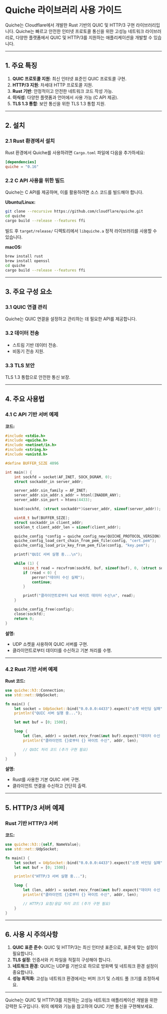 # Quiche 라이브러리 사용 가이드

Quiche는 Cloudflare에서 개발한 Rust 기반의 QUIC 및 HTTP/3 구현 라이브러리입니다. Quiche는 빠르고 안전한 인터넷 프로토콜 통신을 위한 고성능 네트워크 라이브러리로, 다양한 플랫폼에서 QUIC 및 HTTP/3를 지원하는 애플리케이션을 개발할 수 있습니다.

---

## 1. 주요 특징

1. **QUIC 프로토콜 지원**: 최신 인터넷 표준인 QUIC 프로토콜 구현.
2. **HTTP/3 지원**: 차세대 HTTP 프로토콜 지원.
3. **Rust 기반**: 안정적이고 안전한 네트워크 코드 작성 가능.
4. **이식성**: 다양한 플랫폼과 언어에서 사용 가능 (C API 제공).
5. **TLS 1.3 통합**: 보안 통신을 위한 TLS 1.3 통합 지원.

---

## 2. 설치

### 2.1 Rust 환경에서 설치
Rust 환경에서 Quiche를 사용하려면 `Cargo.toml` 파일에 다음을 추가하세요:
```toml
[dependencies]
quiche = "0.16"
```

### 2.2 C API 사용을 위한 빌드
Quiche는 C API를 제공하며, 이를 활용하려면 소스 코드를 빌드해야 합니다.

**Ubuntu/Linux:**
```bash
git clone --recursive https://github.com/cloudflare/quiche.git
cd quiche
cargo build --release --features ffi
```

빌드 후 `target/release/` 디렉토리에서 `libquiche.a` 정적 라이브러리를 사용할 수 있습니다.

**macOS:**
```bash
brew install rust
brew install openssl
cd quiche
cargo build --release --features ffi
```

---

## 3. 주요 구성 요소

### 3.1 QUIC 연결 관리
Quiche는 QUIC 연결을 설정하고 관리하는 데 필요한 API를 제공합니다.

### 3.2 데이터 전송
- 스트림 기반 데이터 전송.
- 비동기 전송 지원.

### 3.3 TLS 보안
TLS 1.3 통합으로 안전한 통신 보장.

---

## 4. 주요 사용법

### 4.1 C API 기반 서버 예제

**코드:**
```c
#include <stdio.h>
#include <quiche.h>
#include <netinet/in.h>
#include <string.h>
#include <unistd.h>

#define BUFFER_SIZE 4096

int main() {
    int sockfd = socket(AF_INET, SOCK_DGRAM, 0);
    struct sockaddr_in server_addr;

    server_addr.sin_family = AF_INET;
    server_addr.sin_addr.s_addr = htonl(INADDR_ANY);
    server_addr.sin_port = htons(4433);

    bind(sockfd, (struct sockaddr*)&server_addr, sizeof(server_addr));

    uint8_t buf[BUFFER_SIZE];
    struct sockaddr_in client_addr;
    socklen_t client_addr_len = sizeof(client_addr);

    quiche_config *config = quiche_config_new(QUICHE_PROTOCOL_VERSION);
    quiche_config_load_cert_chain_from_pem_file(config, "cert.pem");
    quiche_config_load_priv_key_from_pem_file(config, "key.pem");

    printf("QUIC 서버 실행 중...\n");

    while (1) {
        ssize_t read = recvfrom(sockfd, buf, sizeof(buf), 0, (struct sockaddr*)&client_addr, &client_addr_len);
        if (read < 0) {
            perror("데이터 수신 실패");
            continue;
        }

        printf("클라이언트로부터 %zd 바이트 데이터 수신\n", read);
    }

    quiche_config_free(config);
    close(sockfd);
    return 0;
}
```

**설명:**
- UDP 소켓을 사용하여 QUIC 서버를 구현.
- 클라이언트로부터 데이터를 수신하고 기본 처리를 수행.

---

### 4.2 Rust 기반 서버 예제

**Rust 코드:**
```rust
use quiche::h3::Connection;
use std::net::UdpSocket;

fn main() {
    let socket = UdpSocket::bind("0.0.0.0:4433").expect("소켓 바인딩 실패");
    println!("QUIC 서버 실행 중...");

    let mut buf = [0; 1500];

    loop {
        let (len, addr) = socket.recv_from(&mut buf).expect("데이터 수신 실패");
        println!("클라이언트 {}로부터 {} 바이트 수신", addr, len);

        // QUIC 처리 코드 (추가 구현 필요)
    }
}
```

**설명:**
- Rust를 사용한 기본 QUIC 서버 구현.
- 클라이언트 연결을 수신하고 간단히 출력.

---

## 5. HTTP/3 서버 예제

### Rust 기반 HTTP/3 서버

**코드:**
```rust
use quiche::h3::{self, NameValue};
use std::net::UdpSocket;

fn main() {
    let socket = UdpSocket::bind("0.0.0.0:4433").expect("소켓 바인딩 실패");
    let mut buf = [0; 1500];

    println!("HTTP/3 서버 실행 중...");

    loop {
        let (len, addr) = socket.recv_from(&mut buf).expect("데이터 수신 실패");
        println!("클라이언트 {}로부터 {} 바이트 수신", addr, len);

        // HTTP/3 요청/응답 처리 코드 (추가 구현 필요)
    }
}
```

---

## 6. 사용 시 주의사항

1. **QUIC 표준 준수**: QUIC 및 HTTP/3는 최신 인터넷 표준으로, 표준에 맞는 설정이 필요합니다.
2. **TLS 설정**: 인증서와 키 파일을 적절히 구성해야 합니다.
3. **네트워크 환경**: QUIC는 UDP를 기반으로 하므로 방화벽 및 네트워크 환경 설정이 중요합니다.
4. **성능 최적화**: 고성능 네트워크 환경에서는 버퍼 크기 및 스레드 풀 크기를 조정하세요.

---

Quiche는 QUIC 및 HTTP/3를 지원하는 고성능 네트워크 애플리케이션 개발을 위한 강력한 도구입니다. 위의 예제와 기능을 참고하여 QUIC 기반 통신을 구현해보세요.

